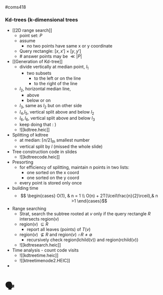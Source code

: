 #coms418 
### Kd-trees (k-dimensional trees
- [[2D range search]]
	- point set: $P$
	- assume 
		- no two points have same x or y coordinate
	- Query rectangle: $[x,x']\times[y,y']$
	- $\#$ answer points may be $\ll|P|$
- [[Generation of Kd-tree]]
	- divide vertically at median point, $l_1$
		- two subsets
			- to the left or on the line
			- to the right of the line
	- $l_2$, horizontal median line,
		- above
		- below or on
	- $l_3$, same as $l_2$ but on other side
	- $l_4$,$l_5$, vertical split above and below $l_2$
	- $l_6,l_6$, vertical split above and below $l_3$
	- keep doing that : )
	- ![[kdtree.heic]]
- Splitting of kdtree
	- at median: $\lceil n/2 \rceil_{th}$ smallest number
	- vertical split by $l$ (missed the whole slide)
- Tree construction code in slides
	- ![[kdtreecode.heic]]
- Presorting
	- for efficiency of splitting, maintain n points in two lists:
		- one sorted on the x coord
		- one sorted on the y coord
	- every point is stored only once
-  building time
	- $$
\begin{cases} 
      O(1), & n = 1 \\
      O(n) + 2T(\lceil\frac{n}{2}\rceil),& n >1
   \end{cases}$$
-  Range searching
	- Strat, search the subtree rooted at $v$ only if the query rectangle $R$ intersects region($v$)
	- region($v$) $\subseteq R$ 
		- report all leaves (points) of $T(v)$
	- region($v$) $\not \subseteq R$ and region($v$) $\cap R \not = \emptyset$
		- recursively check region(lchild($v$)) and region(rchild($v$))
	- ![[kdtresearch.heic]]
- Time analysis - count code visits
	- ![[kdtreetime.heic]]
	- ![[ktreetimenode2.HEIC]]
- 
#  🗣️